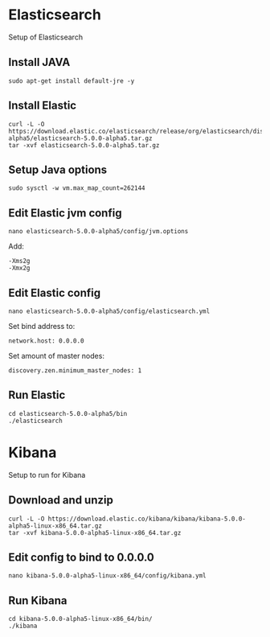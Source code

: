 # Elasticsearch
Setup of Elasticsearch

## Install JAVA
```sudo apt-get install default-jre -y```

## Install Elastic
```
curl -L -O https://download.elastic.co/elasticsearch/release/org/elasticsearch/distribution/tar/elasticsearch/5.0.0-alpha5/elasticsearch-5.0.0-alpha5.tar.gz
tar -xvf elasticsearch-5.0.0-alpha5.tar.gz
```

## Setup Java options
```
sudo sysctl -w vm.max_map_count=262144
```

## Edit Elastic jvm config
```
nano elasticsearch-5.0.0-alpha5/config/jvm.options
```

Add:
```
-Xms2g
-Xmx2g
```

## Edit Elastic config
```
nano elasticsearch-5.0.0-alpha5/config/elasticsearch.yml
```

Set bind address to:
```
network.host: 0.0.0.0
```

Set amount of master nodes:
```
discovery.zen.minimum_master_nodes: 1
```

## Run Elastic
```
cd elasticsearch-5.0.0-alpha5/bin
./elasticsearch
```

# Kibana
Setup to run for Kibana

## Download and unzip
```
curl -L -O https://download.elastic.co/kibana/kibana/kibana-5.0.0-alpha5-linux-x86_64.tar.gz
tar -xvf kibana-5.0.0-alpha5-linux-x86_64.tar.gz
```

## Edit config to bind to 0.0.0.0
```
nano kibana-5.0.0-alpha5-linux-x86_64/config/kibana.yml
```

## Run Kibana
```
cd kibana-5.0.0-alpha5-linux-x86_64/bin/
./kibana
```
